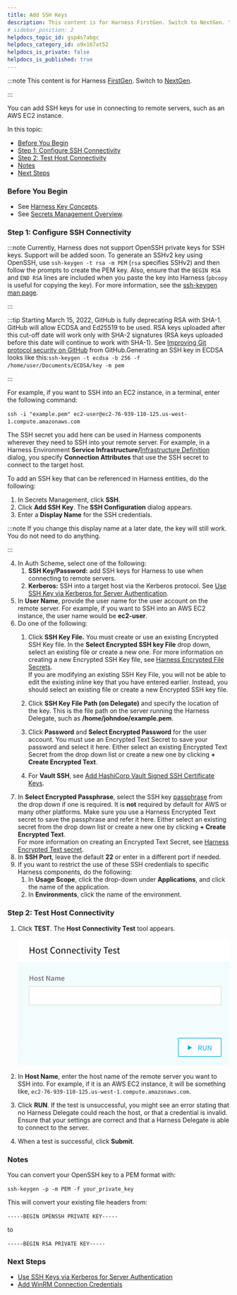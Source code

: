 ```yaml
---
title: Add SSH Keys
description: This content is for Harness FirstGen. Switch to NextGen. You can add SSH keys for use in connecting to remote servers, such as an AWS EC2 instance. In this topic --  Before You Begin. Step 1 --  Configure…
# sidebar_position: 2
helpdocs_topic_id: gsp4s7abgc
helpdocs_category_id: o9x167at52
helpdocs_is_private: false
helpdocs_is_published: true
---
```



:::note
This content is for Harness [FirstGen](../../../../getting-started/harness-first-gen-vs-harness-next-gen.md). Switch to [NextGen](../../../../platform/6_Security/4-add-use-ssh-secrets.md).

:::

You can add SSH keys for use in connecting to remote servers, such as an AWS EC2 instance.

In this topic:

* [Before You Begin](#before-you-begin)
* [Step 1: Configure SSH Connectivity](#step-1-configure-ssh-connectivity)
* [Step 2: Test Host Connectivity](#step-2-test-host-connectivity)
* [Notes](#notes)
* [Next Steps](#next-steps)

### Before You Begin

* See [Harness Key Concepts](https://docs.harness.io/article/4o7oqwih6h-harness-key-concepts).
* See [Secrets Management Overview](secret-management.md).

### Step 1: Configure SSH Connectivity


:::note
Currently, Harness does not support OpenSSH private keys for SSH keys. Support will be added soon. To generate an SSHv2 key using OpenSSH, use `ssh-keygen -t rsa -m PEM` (`rsa` specifies SSHv2) and then follow the prompts to create the PEM key. Also, ensure that the `BEGIN RSA` and `END RSA` lines are included when you paste the key into Harness (`pbcopy` is useful for copying the key). For more information, see the [ssh-keygen man page](https://linux.die.net/man/1/ssh-keygen).

:::


:::tip
Starting March 15, 2022, GitHub is fully deprecating RSA with SHA-1. GitHub will allow ECDSA and Ed25519 to be used. RSA keys uploaded after this cut-off date will work only with SHA-2 signatures (RSA keys uploaded before this date will continue to work with SHA-1). See [Improving Git protocol security on GitHub](https://github.blog/2021-09-01-improving-git-protocol-security-github/#when-are-these-changes-effective) from GitHub.Generating an SSH key in ECDSA looks like this:`ssh-keygen -t ecdsa -b 256 -f /home/user/Documents/ECDSA/key -m pem`

:::

For example, if you want to SSH into an EC2 instance, in a terminal, enter the following command:

`ssh -i "example.pem" ec2-user@ec2-76-939-110-125.us-west-1.compute.amazonaws.com`

The SSH secret you add here can be used in Harness components wherever they need to SSH into your remote server. For example, in a Harness Environment **Service Infrastructure/**[Infrastructure Definition](../../../continuous-delivery/model-cd-pipeline/environments/environment-configuration.md#add-an-infrastructure-definition) dialog, you specify **Connection Attributes** that use the SSH secret to connect to the target host.

To add an SSH key that can be referenced in Harness entities, do the following:

1. In Secrets Management, click **SSH**.
2. Click **Add SSH Key**. The **SSH Configuration** dialog appears.
3. Enter a **Display Name** for the SSH credentials.
   

:::note
   If you change this display name at a later date, the key will still work. You do not need to do anything.

:::

4. In Auth Scheme, select one of the following:
	1. **SSH Key/Password:** add SSH keys for Harness to use when connecting to remote servers.
	2. **Kerberos:** SSH into a target host via the Kerberos protocol. See [Use SSH Key via Kerberos for Server Authentication](use-ssh-key-via-kerberos-for-server-authentication.md).
5. In **User Name**, provide the user name for the user account on the remote server. For example, if you want to SSH into an AWS EC2 instance, the user name would be **ec2-user**.
6. Do one of the following:
	1. Click **SSH Key File.** You must create or use an existing Encrypted SSH Key file. In the **Select Encrypted SSH key File** drop down, select an existing file or create a new one. For more information on creating a new Encrypted SSH Key file, see [Harness Encrypted File Secrets](use-encrypted-file-secrets.md).  
	If you are modifying an existing SSH Key File, you will not be able to edit the existing inline key that you have entered earlier. Instead, you should select an existing file or create a new Encrypted SSH key file.
	
	2. Click **SSH Key File Path (on Delegate)** and specify the location of the key. This is the file path on the server running the Harness Delegate, such as **/home/johndoe/example.pem**.
	3. Click **Password** and **Select Encrypted Password** for the user account. You must use an Encrypted Text Secret to save your password and select it here. Either select an existing Encrypted Text Secret from the drop down list or create a new one by clicking **+ Create Encrypted Text**.
	4. For **Vault SSH**, see [Add HashiCorp Vault Signed SSH Certificate Keys](add-hashi-corp-vault-signed-ssh-certificate-keys.md).
7. In **Select Encrypted Passphrase**, select the SSH key [passphrase](https://www.ssh.com/ssh/passphrase) from the drop down if one is required. It is **not** required by default for AWS or many other platforms. Make sure you use a Harness Encrypted Text secret to save the passphrase and refer it here. Either select an existing secret from the drop down list or create a new one by clicking **+ Create Encrypted Text**.  
For more information on creating an Encrypted Text Secret, see [Harness Encrypted Text secret](use-encrypted-text-secrets.md).
8. In **SSH Port**, leave the default **22** or enter in a different port if needed.
9. If you want to restrict the use of these SSH credentials to specific Harness components, do the following:
	1. In **Usage Scope**, click the drop-down under **Applications**, and click the name of the application.
	2. In **Environments**, click the name of the environment.

### Step 2: Test Host Connectivity

1. Click **TEST**. The **Host Connectivity Test** tool appears.
   
   ![](./static/add-ssh-keys-25.png)

2. In **Host Name**, enter the host name of the remote server you want to SSH into. For example, if it is an AWS EC2 instance, it will be something like, `ec2-76-939-110-125.us-west-1.compute.amazonaws.com`.
3. Click **RUN**. If the test is unsuccessful, you might see an error stating that no Harness Delegate could reach the host, or that a credential is invalid. Ensure that your settings are correct and that a Harness Delegate is able to connect to the server.
4. When a test is successful, click **Submit**.

### Notes

You can convert your OpenSSH key to a PEM format with:

 `ssh-keygen -p -m PEM -f your_private_key`

This will convert your existing file headers from:

`-----BEGIN OPENSSH PRIVATE KEY-----`

to

`-----BEGIN RSA PRIVATE KEY-----`

### Next Steps

* [Use SSH Keys via Kerberos for Server Authentication](use-ssh-key-via-kerberos-for-server-authentication.md)
* [Add WinRM Connection Credentials](add-win-rm-connection-credentials.md)

